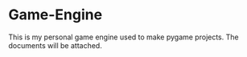 # Game-Engine
This is my personal game engine used to make pygame projects. The documents will be attached.
